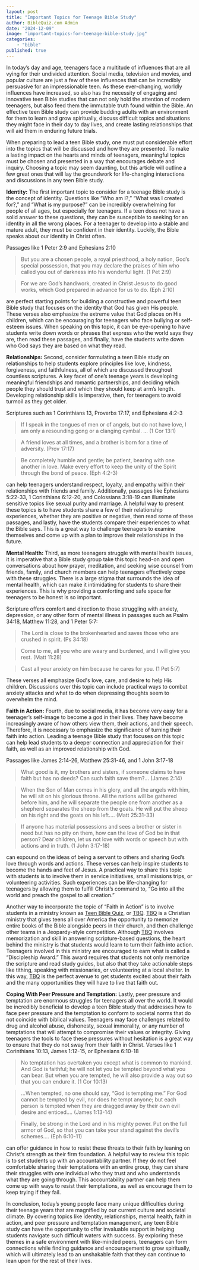```yaml
---
layout: post
title: "Important Topics for Teenage Bible Study"
author: BibleQuiz.com Admin
date: "2024-12-09"
image: "important-topics-for-teenage-bible-study.jpg"
categories:
    - "bible"
published: true
---
```


In today’s day and age, teenagers face a multitude of influences that are all vying for their undivided attention. Social media, television and movies, and popular culture are just a few of these influences that can be incredibly persuasive for an impressionable teen. As these ever-changing, worldly influences have increased, so also has the necessity of engaging and innovative teen Bible studies that can not only hold the attention of modern teenagers, but also feed them the immutable truth found within the Bible. An effective teen Bible study can provide budding adults with an environment for them to learn and grow spiritually, discuss difficult topics and situations they might face in their day to day lives, and create lasting relationships that will aid them in enduring future trials.

When preparing to lead a teen Bible study, one must put considerable effort into the topics that will be discussed and how they are presented. To make a lasting impact on the hearts and minds of teenagers, meaningful topics must be chosen and presented in a way that encourages debate and inquiry. Choosing a topic may seem daunting, but this article will outline a few great ones that will lay the groundwork for life-changing interactions and discussions in any teen Bible study.

**Identity:**
The first important topic to consider for a teenage Bible study is the concept of identity. Questions like “Who am I?,” “What was I created for?,” and “What is my purpose?” can be incredibly overwhelming for people of all ages, but especially for teenagers. If a teen does not have a solid answer to these questions, they can be susceptible to seeking for an identity in all the wrong places. For a teenager to develop into a stable and mature adult, they must be confident in their identity. Luckily, the Bible speaks about our identity in Christ often. 

Passages like 1 Peter 2:9 and Ephesians 2:10

>But you are a chosen people, a royal priesthood, a holy nation, God’s special possession, that you may declare the praises of him who called you out of darkness into his wonderful light. (1 Pet 2:9)

>For we are God’s handiwork, created in Christ Jesus to do good works, which God prepared in advance for us to do. (Eph 2:10)

are perfect starting points for building a constructive and powerful teen Bible study that focuses on the identity that God has given His people. These verses also emphasize the extreme value that God places on His children, which can be encouraging for teenagers who face bullying or self-esteem issues. When speaking on this topic, it can be eye-opening to have students write down words or phrases that express who the world says they are, then read these passages, and finally, have the students write down who God says they are based on what they read.

**Relationships:**
Second, consider formulating a teen Bible study on relationships to help students explore principles like love, kindness, forgiveness, and faithfulness, all of which are discussed throughout countless scriptures. A key facet of one’s teenage years is developing meaningful friendships and romantic partnerships, and deciding which people they should trust and which they should keep at arm’s length. Developing relationship skills is imperative, then, for teenagers to avoid turmoil as they get older. 

Scriptures such as 1 Corinthians 13, Proverbs 17:17, and Ephesians 4:2-3

>If I speak in the tongues of men or of angels, but do not have love, I am only a resounding gong or a clanging cymbal. ... (1 Cor 13:1)

>A friend loves at all times, and a brother is born for a time of adversity. (Prov 17:17)

>Be completely humble and gentle; be patient, bearing with one another in love. Make every effort to keep the unity of the Spirit through the bond of peace. (Eph 4:2-3)

can help teenagers understand respect, loyalty, and empathy within their relationships with friends and family. Additionally, passages like Ephesians 5:22-33, 1 Corinthians 6:12-20, and Colossians 3:18-19 can illuminate sensitive topics like sexual purity and marriage. A helpful way to present these topics is to have students share a few of their relationship experiences, whether they are positive or negative, then read some of these passages, and lastly, have the students compare their experiences to what the Bible says. This is a great way to challenge teenagers to examine themselves and come up with a plan to improve their relationships in the future. 

**Mental Health:**
Third, as more teenagers struggle with mental health issues, it is imperative that a Bible study group take this topic head-on and open conversations about how prayer, meditation, and seeking wise counsel from friends, family, and church members can help teenagers effectively cope with these struggles. There is a large stigma that surrounds the idea of mental health, which can make it intimidating for students to share their experiences. This is why providing a comforting and safe space for teenagers to be honest is so important. 

Scripture offers comfort and direction to those struggling with anxiety, depression, or any other form of mental illness in passages such as Psalm 34:18, Matthew 11:28, and 1 Peter 5:7:

>The Lord is close to the brokenhearted and saves those who are crushed in spirit. (Ps 34:18)

>Come to me, all you who are weary and burdened, and I will give you rest. (Matt 11:28)

>Cast all your anxiety on him because he cares for you. (1 Pet 5:7)

These verses all emphasize God's love, care, and desire to help His children. Discussions over this topic can include practical ways to combat anxiety attacks and what to do when depressing thoughts seem to overwhelm the mind. 

**Faith in Action:**
Fourth, due to social media, it has become very easy for a teenager’s self-image to become a god in their lives. They have become increasingly aware of how others view them, their actions, and their speech. Therefore, it is necessary to emphasize the significance of turning their faith into action. Leading a teenage Bible study that focuses on this topic can help lead students to a deeper connection and appreciation for their faith, as well as an improved relationship with God.  

Passages like James 2:14-26, Matthew 25:31-46, and 1 John 3:17-18

>What good is it, my brothers and sisters, if someone claims to have faith but has no deeds? Can such faith save them?... (James 2:14)

>When the Son of Man comes in his glory, and all the angels with him, he will sit on his glorious throne. All the nations will be gathered before him, and he will separate the people one from another as a shepherd separates the sheep from the goats. He will put the sheep on his right and the goats on his left.... (Matt 25:31-33)

>If anyone has material possessions and sees a brother or sister in need but has no pity on them, how can the love of God be in that person? Dear children, let us not love with words or speech but with actions and in truth. (1 John 3:17-18)

can expound on the ideas of being a servant to others and sharing God’s love through words and actions. These verses can help inspire students to become the hands and feet of Jesus. A practical way to share this topic with students is to involve them in service initiatives, small missions trips, or volunteering activities. Such experiences can be life-changing for teenagers by allowing them to fulfill Christ’s command to, “Go into all the world and preach the gospel to all creation.”

Another way to incorporate the topic of “Faith in Action” is to involve students in a ministry known as [Teen Bible Quiz](https://www.biblequiz), or [TBQ](https://www.biblequiz.com). [TBQ](https://www.biblequiz.com) is a Christian ministry that gives teens all over America the opportunity to memorize entire books of the Bible alongside peers in their church, and then challenge other teams in a Jeopardy-style competition. Although [TBQ](https://www.biblequiz.com) involves memorization and skill in answering scripture-based questions, the heart behind the ministry is that students would learn to turn their faith into action. Teenagers involved in this ministry are encouraged to earn what is called a “Discipleship Award.” This award requires that students not only memorize the scripture and read study guides, but also that they take actionable steps like tithing, speaking with missionaries, or volunteering at a local shelter. In this way, [TBQ](https://www.biblequiz.com) is the perfect avenue to get students excited about their faith and the many opportunities they will have to live that faith out.

**Coping With Peer Pressure and Temptation:**
Lastly, peer pressure and temptation are enormous struggles for teenagers all over the world. It would be incredibly beneficial to develop a teen Bible study that addresses how to face peer pressure and the temptation to conform to societal norms that do not coincide with biblical values. Teenagers may face challenges related to drug and alcohol abuse, dishonesty, sexual immorality, or any number of temptations that will attempt to compromise their values or integrity. Giving teenagers the tools to face these pressures without hesitation is a great way to ensure that they do not sway from their faith in Christ. 
Verses like 1 Corinthians 10:13, James 1:12-15, or Ephesians 6:10-18

>No temptation has overtaken you except what is common to mankind. And God is faithful; he will not let you be tempted beyond what you can bear. But when you are tempted, he will also provide a way out so that you can endure it. (1 Cor 10:13)

>...When tempted, no one should say, “God is tempting me.” For God cannot be tempted by evil, nor does he tempt anyone; but each person is tempted when they are dragged away by their own evil desire and enticed.... (James 1:13-14)

>Finally, be strong in the Lord and in his mighty power. Put on the full armor of God, so that you can take your stand against the devil’s schemes.... (Eph 6:10-11)

can offer guidance in how to resist these threats to their faith by leaning on Christ’s strength as their firm foundation. A helpful way to review this topic is to set students up with an accountability partner. If they do not feel comfortable sharing their temptations with an entire group, they can share their struggles with one individual who they trust and who understands what they are going through. This accountability partner can help them come up with ways to resist their temptations, as well as encourage them to keep trying if they fail.  

In conclusion, today’s young people face many unique difficulties during their teenage years that are magnified by our current culture and societal climate. By covering topics like identity, relationships, mental health, faith in action, and peer pressure and temptation management, any teen Bible study can have the opportunity to offer invaluable support in helping students navigate such difficult waters with success. By exploring these themes in a safe environment with like-minded peers, teenagers can form connections while finding guidance and encouragement to grow spiritually, which will ultimately lead to an unshakable faith that they can continue to lean upon for the rest of their lives.

